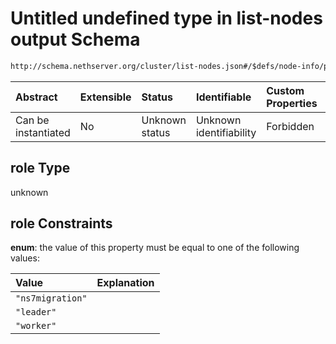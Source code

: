 # Untitled undefined type in list-nodes output Schema

```txt
http://schema.nethserver.org/cluster/list-nodes.json#/$defs/node-info/properties/role
```



| Abstract            | Extensible | Status         | Identifiable            | Custom Properties | Additional Properties | Access Restrictions | Defined In                                                          |
| :------------------ | :--------- | :------------- | :---------------------- | :---------------- | :-------------------- | :------------------ | :------------------------------------------------------------------ |
| Can be instantiated | No         | Unknown status | Unknown identifiability | Forbidden         | Allowed               | none                | [list-nodes.json\*](cluster/list-nodes.json "open original schema") |

## role Type

unknown

## role Constraints

**enum**: the value of this property must be equal to one of the following values:

| Value            | Explanation |
| :--------------- | :---------- |
| `"ns7migration"` |             |
| `"leader"`       |             |
| `"worker"`       |             |
